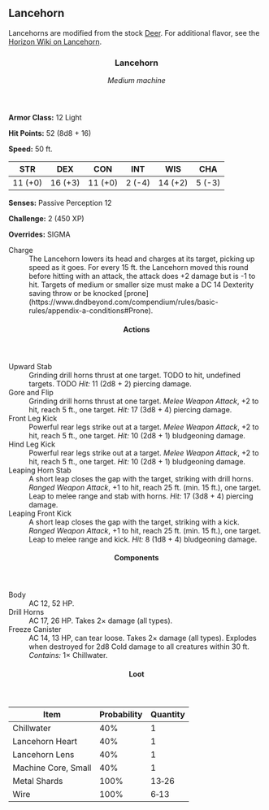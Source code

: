 <!-- +template machine lancehorn dnd5e-npc-stats -->

<h2>Lancehorn</h2>
<p>Lancehorns are modified from the stock <a href="https://www.dndbeyond.com/monsters/deer" rel="external">Deer</a>. For additional flavor, see the <a href="https://horizon.fandom.com/wiki/Lancehorn" rel="external">Horizon Wiki on Lancehorn</a>.</p>
<div class="dnd5e-stat-block stat-block">
	<article>
		<header class="name-and-size">
			<h3 class="title"><span class="word" markdown="1">
Lancehorn
</span></h3>
			<p class="size-and-type"><em>Medium machine</em></p>
		</header>
		<section class="ac-hp-speed">
			<p class="ac"><strong>Armor Class:</strong> 12 Light</p>
			<p class="hp"><strong>Hit Points:</strong> <span class="roll-average">52</span> <span class="roll-dice">(8d8 + 16)</span></p>
			<p class="speed"><strong>Speed:</strong> <span class="scalar">50</span> <span class="measure">ft.</span></p>
		</section>
		<table class="stats">
			<thead>
				<tr>
					<th aria-label="Strength">STR</th>
					<th aria-label="Dexterity">DEX</th>
					<th aria-label="Constitution">CON</th>
					<th aria-label="Intelligence">INT</th>
					<th aria-label="Wisdom">WIS</th>
					<th aria-label="Charisma">CHA</th>
				</tr>
			</thead>
			<tbody>
				<tr>
					<td>11 (+0)</td>
					<td>16 (+3)</td>
					<td>11 (+0)</td>
					<td>2 (-4)</td>
					<td>14 (+2)</td>
					<td>5 (-3)</td>
				</tr>
			</tbody>
		</table>
		<section class="additional-stats">
			<p class="senses"><strong>Senses:</strong> Passive Perception 12</p>
			<p class="challenge"><strong>Challenge:</strong> 2 (450 XP)</p>
			<p class="overrides"><strong>Overrides:</strong> SIGMA</p>
		</section>
		<section class="non-attacks">
			<dl class="non-attack-list">
				<div class="detailed">
					<dt>Charge</dt>
					<dd markdown="1">
The Lancehorn lowers its head and charges at its target, picking up speed as it goes. For every 15 ft. the Lancehorn moved this round before hitting with an attack, the attack does +2 damage but is -1 to hit. Targets of medium or smaller size must make a DC 14 Dexterity saving throw or be knocked [prone](https://www.dndbeyond.com/compendium/rules/basic-rules/appendix-a-conditions#Prone).
</dd>
				</div>
			</dl>
		</section>
		<section class="actions">
			<header><h4>Actions</h4></header>
			<dl class="action-list">
				<div class="detailed">
					<dt>Upward Stab</dt>
					<dd markdown="1">
Grinding drill horns thrust at one target. TODO to hit, undefined targets. TODO <em>Hit:</em> <span class="roll-average">11</span> <span class="roll-dice">(2d8 + 2)</span> <span class="damage-type">piercing</span> damage.
</dd>
				</div>
				<div class="detailed">
					<dt>Gore and Flip</dt>
					<dd markdown="1">
Grinding drill horns thrust at one target. <em>Melee Weapon Attack</em>, +2 to hit, reach 5 ft., one target. <em>Hit:</em> <span class="roll-average">17</span> <span class="roll-dice">(3d8 + 4)</span> <span class="damage-type">piercing</span> damage.
</dd>
				</div>
				<div class="detailed">
					<dt>Front Leg Kick</dt>
					<dd markdown="1">
Powerful rear legs strike out at a target. <em>Melee Weapon Attack</em>, +2 to hit, reach 5 ft., one target. <em>Hit:</em> <span class="roll-average">10</span> <span class="roll-dice">(2d8 + 1)</span> <span class="damage-type">bludgeoning</span> damage.
</dd>
				</div>
				<div class="detailed">
					<dt>Hind Leg Kick</dt>
					<dd markdown="1">
Powerful rear legs strike out at a target. <em>Melee Weapon Attack</em>, +2 to hit, reach 5 ft., one target. <em>Hit:</em> <span class="roll-average">10</span> <span class="roll-dice">(2d8 + 1)</span> <span class="damage-type">bludgeoning</span> damage.
</dd>
				</div>
				<div class="detailed">
					<dt>Leaping Horn Stab</dt>
					<dd markdown="1">
A short leap closes the gap with the target, striking with drill horns. <em>Ranged Weapon Attack</em>, +1 to hit, reach 25 ft. (min. 15 ft.), one target. Leap to melee range and stab with horns. <em>Hit:</em> <span class="roll-average">17</span> <span class="roll-dice">(3d8 + 4)</span> <span class="damage-type">piercing</span> damage.
</dd>
				</div>
				<div class="detailed">
					<dt>Leaping Front Kick</dt>
					<dd markdown="1">
A short leap closes the gap with the target, striking with a kick. <em>Ranged Weapon Attack</em>, +1 to hit, reach 25 ft. (min. 15 ft.), one target. Leap to melee range and kick. <em>Hit:</em> <span class="roll-average">8</span> <span class="roll-dice">(1d8 + 4)</span> <span class="damage-type">bludgeoning</span> damage.
</dd>
				</div>
			</dl>
		</section>
		<section class="components">
			<header><h4>Components</h4></header>
			<dl class="component-list">
				<div class="detailed">
					<dt>Body</dt>
					<dd>AC 12, 52 HP.</dd>
				</div>
				<div class="detailed">
					<dt>Drill Horns</dt>
					<dd>AC 17, 26 HP. Takes 2&times; damage (all types).</dd>
				</div>
				<div class="detailed">
					<dt>Freeze Canister</dt>
					<dd>AC 14, 13 HP, can tear loose. Takes 2&times; damage (all types). Explodes when destroyed for 2d8 Cold damage to all creatures within 30 ft. <em>Contains:</em> 1&times; Chillwater.</dd>
				</div>
			</dl>
		</section>
		<section class="loot-items">
			<header><h4>Loot</h4></header>
			<table class="loot-list">
				<thead>
					<tr>
						<th>Item</th>
						<th class="loot-percent">Probability</th>
						<th class="loot-qty">Quantity</th>
					</tr>
				</thead>
				<tbody>
					<tr>
						<td class="loot-title">Chillwater</td>
						<td class="loot-percent">40%</td>
						<td class="loot-qty">1</td>
					</tr>
					<tr>
						<td class="loot-title">Lancehorn Heart</td>
						<td class="loot-percent">40%</td>
						<td class="loot-qty">1</td>
					</tr>
					<tr>
						<td class="loot-title">Lancehorn Lens</td>
						<td class="loot-percent">40%</td>
						<td class="loot-qty">1</td>
					</tr>
					<tr>
						<td class="loot-title">Machine Core, Small</td>
						<td class="loot-percent">40%</td>
						<td class="loot-qty">1</td>
					</tr>
					<tr>
						<td class="loot-title">Metal Shards</td>
						<td class="loot-percent">100%</td>
						<td class="loot-qty">13&#8209;26</td>
					</tr>
					<tr>
						<td class="loot-title">Wire</td>
						<td class="loot-percent">100%</td>
						<td class="loot-qty">6&#8209;13</td>
					</tr>
				</tbody>
			</table>
		</section>
	</article>
</div>

<!-- -template machine lancehorn dnd5e-npc-stats -->
